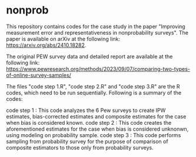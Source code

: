 # nonprob

This repository contains codes for the case study in the paper "Improving measurement error and representativeness in nonprobability surveys". 
The paper is available on arXiv at the following link: 
https://arxiv.org/abs/2410.18282.

The original PEW survey data and detailed report are available at the following link: 
https://www.pewresearch.org/methods/2023/09/07/comparing-two-types-of-online-survey-samples/

The files "code step 1.R", "code step 2.R" and "code step 3.R" are the R codes, which need to be run sequentially. Following is a summary of the codes:

code step 1 : This code analyzes the 6 Pew surveys to create IPW estimates, bias-corrected estimates and composite estimates for the case when bias is considered known.
code step 2 : This code creates the aforementioned estimates for the case when bias is considered unknonwn, using modeling on probability sample.
code step 3 : This code performs sampling from probability survey for the purpose of comparison of composite estimators to those only from probability surveys.
